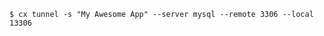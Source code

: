 <!-- usedin: [ _includes/_inlines/Toolbelt/common/tunnel/tunnel_examples.md] -->

```
$ cx tunnel -s "My Awesome App" --server mysql --remote 3306 --local 13306
```
